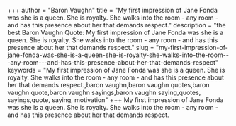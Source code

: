 +++
author = "Baron Vaughn"
title = "My first impression of Jane Fonda was she is a queen. She is royalty. She walks into the room - any room - and has this presence about her that demands respect."
description = "the best Baron Vaughn Quote: My first impression of Jane Fonda was she is a queen. She is royalty. She walks into the room - any room - and has this presence about her that demands respect."
slug = "my-first-impression-of-jane-fonda-was-she-is-a-queen-she-is-royalty-she-walks-into-the-room---any-room---and-has-this-presence-about-her-that-demands-respect"
keywords = "My first impression of Jane Fonda was she is a queen. She is royalty. She walks into the room - any room - and has this presence about her that demands respect.,baron vaughn,baron vaughn quotes,baron vaughn quote,baron vaughn sayings,baron vaughn saying,quotes, sayings,quote, saying, motivation"
+++
My first impression of Jane Fonda was she is a queen. She is royalty. She walks into the room - any room - and has this presence about her that demands respect.
